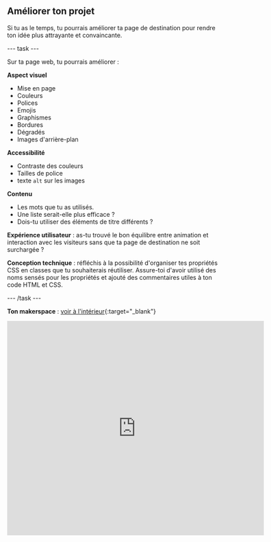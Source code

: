 ## Améliorer ton projet

Si tu as le temps, tu pourrais améliorer ta page de destination pour rendre ton idée plus attrayante et convaincante.

\--- task ---

Sur ta page web, tu pourrais améliorer :

**Aspect visuel**

- Mise en page
- Couleurs
- Polices
- Emojis
- Graphismes
- Bordures
- Dégradés
- Images d'arrière-plan

**Accessibilité**

- Contraste des couleurs
- Tailles de police
- texte `alt` sur les images

**Contenu**

- Les mots que tu as utilisés.
- Une liste serait-elle plus efficace ?
- Dois-tu utiliser des éléments de titre différents ?

**Expérience utilisateur** : as-tu trouvé le bon équilibre entre animation et interaction avec les visiteurs sans que ta page de destination ne soit surchargée ?

**Conception technique** : réfléchis à la possibilité d'organiser tes propriétés CSS en classes que tu souhaiterais réutiliser. Assure-toi d'avoir utilisé des noms sensés pour les propriétés et ajouté des commentaires utiles à ton code HTML et CSS.

\--- /task ---

**Ton makerspace** : [voir à l'intérieur](https://editor.raspberrypi.org/fr-FR/projects/your-makerspace){:target="_blank"}

<div>
<iframe src="https://editor.raspberrypi.org/en/embed/viewer/your-makerspace" width="600" height="500" frameborder="0" marginwidth="0" marginheight="0" allowfullscreen> </iframe>
</div>
